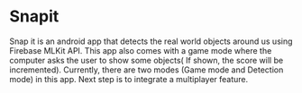 # Snapit

Snap it is an android app that detects the real world objects around us using  Firebase MLKit API. This app also comes with a game mode where the computer asks the user to show some objects( If shown, the score will be incremented). 
Currently, there are two modes (Game mode and Detection mode) in this app. Next step is to integrate a multiplayer feature. 
